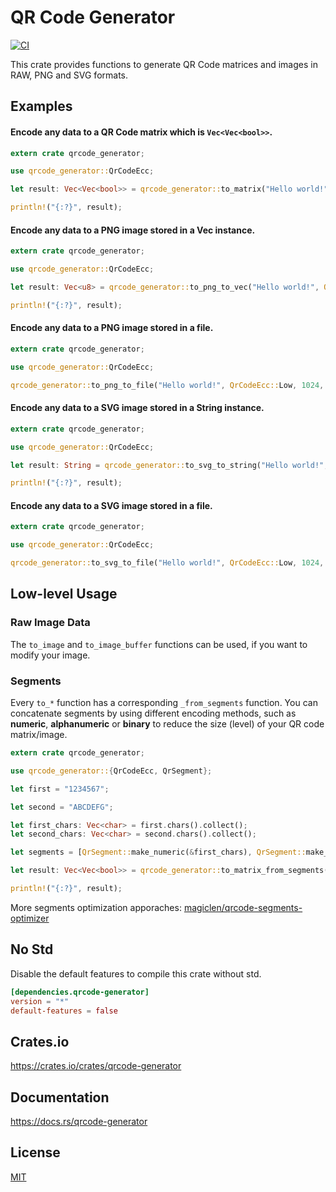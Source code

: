 QR Code Generator
====================

[![CI](https://github.com/magiclen/qrcode-generator/actions/workflows/ci.yml/badge.svg)](https://github.com/magiclen/qrcode-generator/actions/workflows/ci.yml)

This crate provides functions to generate QR Code matrices and images in RAW, PNG and SVG formats.

## Examples

#### Encode any data to a QR Code matrix which is `Vec<Vec<bool>>`.

```rust
extern crate qrcode_generator;

use qrcode_generator::QrCodeEcc;

let result: Vec<Vec<bool>> = qrcode_generator::to_matrix("Hello world!", QrCodeEcc::Low).unwrap();

println!("{:?}", result);
```

#### Encode any data to a PNG image stored in a Vec instance.

```rust
extern crate qrcode_generator;

use qrcode_generator::QrCodeEcc;

let result: Vec<u8> = qrcode_generator::to_png_to_vec("Hello world!", QrCodeEcc::Low, 1024).unwrap();

println!("{:?}", result);
```

#### Encode any data to a PNG image stored in a file.

```rust
extern crate qrcode_generator;

use qrcode_generator::QrCodeEcc;

qrcode_generator::to_png_to_file("Hello world!", QrCodeEcc::Low, 1024, "tests/data/file_output.png").unwrap();
```

#### Encode any data to a SVG image stored in a String instance.

```rust
extern crate qrcode_generator;

use qrcode_generator::QrCodeEcc;

let result: String = qrcode_generator::to_svg_to_string("Hello world!", QrCodeEcc::Low, 1024, None::<&str>).unwrap();

println!("{:?}", result);
```

#### Encode any data to a SVG image stored in a file.

```rust
extern crate qrcode_generator;

use qrcode_generator::QrCodeEcc;

qrcode_generator::to_svg_to_file("Hello world!", QrCodeEcc::Low, 1024, None::<&str>, "tests/data/file_output.png").unwrap();
```

## Low-level Usage

### Raw Image Data

The `to_image` and `to_image_buffer` functions can be used, if you want to modify your image.

### Segments

Every `to_*` function has a corresponding `_from_segments` function. You can concatenate segments by using different encoding methods, such as **numeric**, **alphanumeric** or **binary** to reduce the size (level) of your QR code matrix/image.

```rust
extern crate qrcode_generator;

use qrcode_generator::{QrCodeEcc, QrSegment};

let first = "1234567";

let second = "ABCDEFG";

let first_chars: Vec<char> = first.chars().collect();
let second_chars: Vec<char> = second.chars().collect();

let segments = [QrSegment::make_numeric(&first_chars), QrSegment::make_alphanumeric(&second_chars)];

let result: Vec<Vec<bool>> = qrcode_generator::to_matrix_from_segments(&segments, QrCodeEcc::Low).unwrap();

println!("{:?}", result);
```

More segments optimization apporaches: [magiclen/qrcode-segments-optimizer](https://github.com/magiclen/qrcode-segments-optimizer)

## No Std

Disable the default features to compile this crate without std.

```toml
[dependencies.qrcode-generator]
version = "*"
default-features = false
```

## Crates.io

https://crates.io/crates/qrcode-generator

## Documentation

https://docs.rs/qrcode-generator

## License

[MIT](LICENSE)